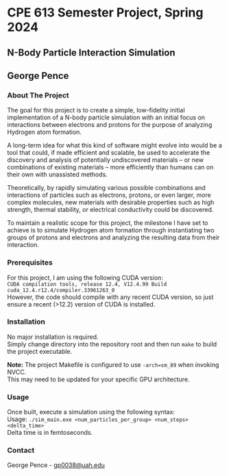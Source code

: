 # CPE 613 Semester Project, Spring 2024
## N-Body Particle Interaction Simulation
## George Pence

### About The Project
The goal for this project is to create a simple, low-fidelity initial implementation of a
N-body particle simulation with an initial focus on interactions between electrons and
protons for the purpose of analyzing Hydrogen atom formation.

A long-term idea for what this kind of software might evolve into would be a tool that
could, if made efficient and scalable, be used to accelerate the discovery and analysis of
potentially undiscovered materials – or new combinations of existing materials – more
efficiently than humans can on their own with unassisted methods.

Theoretically, by rapidly simulating various possible combinations and interactions of
particles such as electrons, protons, or even larger, more complex molecules, new
materials with desirable properties such as high strength, thermal stability, or electrical
conductivity could be discovered.

To maintain a realistic scope for this project, the milestone I have set to achieve is to
simulate Hydrogen atom formation through instantiating two groups of protons and
electrons and analyzing the resulting data from their interaction.

### Prerequisites
For this project, I am using the following CUDA version:  
`CUDA compilation tools, release 12.4, V12.4.99 Build cuda_12.4.r12.4/compiler.33961263_0`  
However, the code should compile with any recent CUDA version, so just ensure a recent (>12.2) version of CUDA is installed.

### Installation
<!-- Instructions on project setup for the audience -->
No major installation is required.  
Simply change directory into the repository root and then run `make` to build the project executable.  

**Note:** The project Makefile is configured to use `-arch=sm_89` when invoking NVCC.  
This may need to be updated for your specific GPU architecture.

### Usage
<!-- Use this space to show useful examples of how a project can be used. Additional screenshots, code examples and demos work well in this space. You may also link to more resources. -->
Once built, execute a simulation using the following syntax:  
Usage: `./sim_main.exe <num_particles_per_group> <num_steps> <delta_time>`  
Delta time is in femtoseconds.

### Contact

George Pence - gp0038@uah.edu
